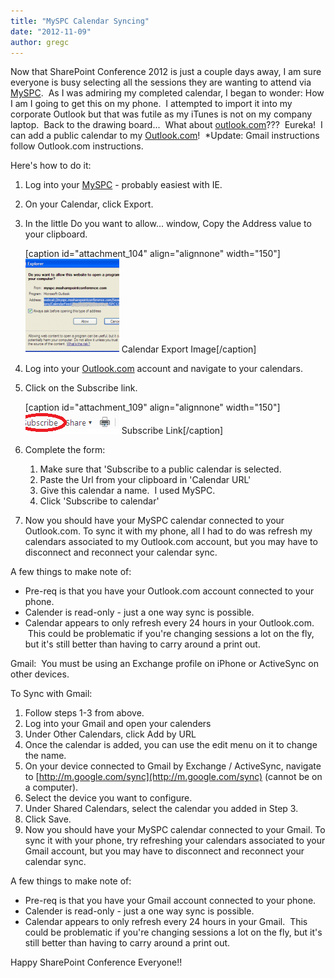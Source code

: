 ```yaml
---
title: "MySPC Calendar Syncing"
date: "2012-11-09"
author: gregc
---
```


Now that SharePoint Conference 2012 is just a couple days away, I am sure everyone is busy selecting all the sessions they are wanting to attend via [MySPC](http://myspc.mssharepointconference.com/).  As I was admiring my completed calendar, I began to wonder: How I am I going to get this on my phone.  I attempted to import it into my corporate Outlook but that was futile as my iTunes is not on my company laptop.  Back to the drawing board...  What about [outlook.com](http://outlook.com)???  Eureka!  I can add a public calendar to my [Outlook.com](http://outlook.com)!  \*Update: Gmail instructions follow Outlook.com instructions.

Here's how to do it:

1. Log into your [MySPC](http://myspc.mssharepointconference.com/) - probably easiest with IE.
2. On your Calendar, click Export.
3. In the little Do you want to allow... window, Copy the Address value to your clipboard.
    
    \[caption id="attachment\_104" align="alignnone" width="150"\][![Calendar Export Image](images/CalendarExport1-150x150.png "Calendar Export")](http://spinsiders.com/gregc/files/2012/11/CalendarExport1.png) Calendar Export Image\[/caption\]
4. Log into your [Outlook.com](http://outlook.com) account and navigate to your calendars.
5. Click on the Subscribe link.
    
    \[caption id="attachment\_109" align="alignnone" width="150"\][![Subscribe Link Image](images/Subscribe-150x34.png "Subscribe")](http://spinsiders.com/gregc/files/2012/11/Subscribe.png) Subscribe Link\[/caption\]
6. Complete the form:
    1. Make sure that 'Subscribe to a public calendar is selected.
    2. Paste the Url from your clipboard in 'Calendar URL'
    3. Give this calendar a name.  I used MySPC.
    4. Click 'Subscribe to calendar'
7. Now you should have your MySPC calendar connected to your Outlook.com. To sync it with my phone, all I had to do was refresh my calendars associated to my Outlook.com account, but you may have to disconnect and reconnect your calendar sync.

A few things to make note of:

- Pre-req is that you have your Outlook.com account connected to your phone.
- Calender is read-only - just a one way sync is possible.
- Calendar appears to only refresh every 24 hours in your Outlook.com.  This could be problematic if you're changing sessions a lot on the fly, but it's still better than having to carry around a print out.

Gmail:  You must be using an Exchange profile on iPhone or ActiveSync on other devices.

To Sync with Gmail:

1. Follow steps 1-3 from above.
2. Log into your Gmail and open your calenders
3. Under Other Calendars, click Add by URL
4. Once the calendar is added, you can use the edit menu on it to change the name.
5. On your device connected to Gmail by Exchange / ActiveSync, navigate to [http://m.google.com/sync](http://m.google.com/sync) (cannot be on a computer).
6. Select the device you want to configure.
7. Under Shared Calendars, select the calendar you added in Step 3.
8. Click Save.
9. Now you should have your MySPC calendar connected to your Gmail. To sync it with your phone, try refreshing your calendars associated to your Gmail account, but you may have to disconnect and reconnect your calendar sync.

A few things to make note of:

- Pre-req is that you have your Gmail account connected to your phone.
- Calender is read-only - just a one way sync is possible.
- Calendar appears to only refresh every 24 hours in your Gmail.  This could be problematic if you're changing sessions a lot on the fly, but it's still better than having to carry around a print out.

Happy SharePoint Conference Everyone!!
